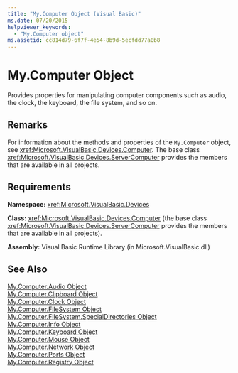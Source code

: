 ```yaml
---
title: "My.Computer Object (Visual Basic)"
ms.date: 07/20/2015
helpviewer_keywords: 
  - "My.Computer object"
ms.assetid: cc814d79-6f7f-4e54-8b9d-5ecfdd77a0b8
---
```

# My.Computer Object
Provides properties for manipulating computer components such as audio, the clock, the keyboard, the file system, and so on.  
  
## Remarks  
 For information about the methods and properties of the `My.Computer` object, see <xref:Microsoft.VisualBasic.Devices.Computer>. The base class <xref:Microsoft.VisualBasic.Devices.ServerComputer> provides the members that are available in all projects.  
  
## Requirements  
 **Namespace:** <xref:Microsoft.VisualBasic.Devices>  
  
 **Class:** <xref:Microsoft.VisualBasic.Devices.Computer> (the base class <xref:Microsoft.VisualBasic.Devices.ServerComputer> provides the members that are available in all projects).  
  
 **Assembly:** Visual Basic Runtime Library (in Microsoft.VisualBasic.dll)  
  
## See Also  
 [My.Computer.Audio Object](../../../visual-basic/language-reference/objects/my-computer-audio-object.md)  
 [My.Computer.Clipboard Object](../../../visual-basic/language-reference/objects/my-computer-clipboard-object.md)  
 [My.Computer.Clock Object](../../../visual-basic/language-reference/objects/my-computer-clock-object.md)  
 [My.Computer.FileSystem Object](../../../visual-basic/language-reference/objects/my-computer-filesystem-object.md)  
 [My.Computer.FileSystem.SpecialDirectories Object](../../../visual-basic/language-reference/objects/my-computer-filesystem-specialdirectories-object.md)  
 [My.Computer.Info Object](../../../visual-basic/language-reference/objects/my-computer-info-object.md)  
 [My.Computer.Keyboard Object](../../../visual-basic/language-reference/objects/my-computer-keyboard-object.md)  
 [My.Computer.Mouse Object](../../../visual-basic/language-reference/objects/my-computer-mouse-object.md)  
 [My.Computer.Network Object](../../../visual-basic/language-reference/objects/my-computer-network-object.md)  
 [My.Computer.Ports Object](../../../visual-basic/language-reference/objects/my-computer-ports-object.md)  
 [My.Computer.Registry Object](../../../visual-basic/language-reference/objects/my-computer-registry-object.md)
